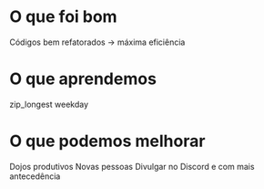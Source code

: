 # O que foi bom
Códigos bem refatorados -> máxima eficiência


# O que aprendemos
zip_longest
weekday

# O que podemos melhorar
Dojos produtivos
Novas pessoas
Divulgar no Discord e com mais antecedência